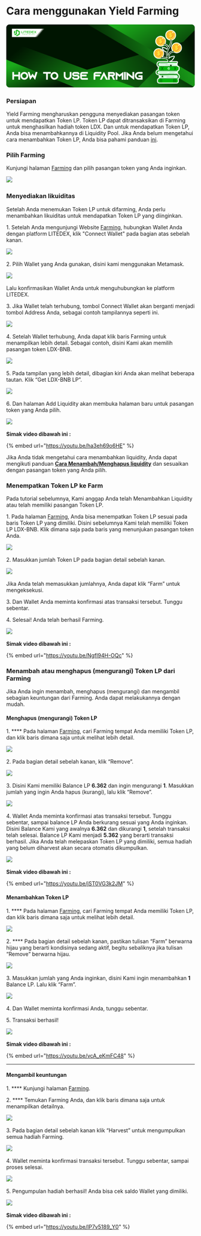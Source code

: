 # Cara menggunakan Yield Farming

![](<../../.gitbook/assets/10.-how-to-use-farming (1).svg>)

### Persiapan

Yield Farming mengharuskan pengguna menyediakan pasangan token untuk mendapatkan Token LP. Token LP dapat ditransaksikan di Farming untuk menghasilkan hadiah token LDX. Dan untuk mendapatkan Token LP, Anda bisa menambahkannya di Liquidity Pool. Jika Anda belum mengetahui cara menambahkan Token LP, Anda bisa pahami panduan [ini](../exchange/cara-menambah-and-menghapus-liquidity.md).

### Pilih Farming

Kunjungi halaman [Farming](https://app.litedex.io/farming) dan pilih pasangan token yang Anda inginkan.

![](../../.gitbook/assets/EAA1CE68-281D-4E72-AE22-A8D8B84525C9\_1\_105\_c.jpeg)

### Menyediakan likuiditas

Setelah Anda menemukan Token LP untuk difarming, Anda perlu menambahkan likuiditas untuk mendapatkan Token LP yang diinginkan.

1\. Setelah Anda mengunjungi Website [Farming](https://app.litedex.io/farming), hubungkan Wallet Anda dengan platform LITEDEX, klik "Connect Wallet" pada bagian atas sebelah kanan.

![](../../.gitbook/assets/9024066D-28C7-4737-9D03-71AFF50583B6\_4\_5005\_c.jpeg)

2\. Pilih Wallet yang Anda gunakan, disini kami menggunakan Metamask.

![](../../.gitbook/assets/ecaa01a7-4e71-4cb0-ad18-58da68c83775\_1\_105\_c.jpeg)

Lalu konfirmasikan Wallet Anda untuk menguhubungkan ke platform LITEDEX.

3\. Jika Wallet telah terhubung, tombol Connect Wallet akan berganti menjadi tombol Address Anda, sebagai contoh tampilannya seperti ini.&#x20;

![](../../.gitbook/assets/89C43009-FAF6-4614-B50B-5EBA33E6756D\_4\_5005\_c.jpeg)

4\. Setelah Wallet terhubung, Anda dapat klik baris Farming untuk menampilkan lebih detail. Sebagai contoh, disini Kami akan memilih pasangan token LDX-BNB.

![](../../.gitbook/assets/85B51AB8-9FE1-4165-AECD-46885E88202E\_1\_201\_a.jpeg)

5\. Pada tampilan yang lebih detail, dibagian kiri Anda akan melihat beberapa tautan. Klik “Get LDX-BNB LP”.

![](../../.gitbook/assets/2E9B4822-D6D3-4709-8C0D-44E282E6E5EF\_1\_105\_c.jpeg)

6\. Dan halaman Add Liquidity akan membuka halaman baru untuk pasangan token yang Anda pilih.&#x20;

![](../../.gitbook/assets/BD7E2B36-BDE7-40F0-993A-9C1DA22B22A2\_1\_105\_c.jpeg)

**Simak video dibawah ini :**

{% embed url="https://youtu.be/ha3eh69o6HE" %}

Jika Anda tidak mengetahui cara menambahkan liquidity, Anda dapat mengikuti panduan [**Cara Menambah/Menghapus liquidity**](../exchange/cara-menambah-and-menghapus-liquidity.md) dan sesuaikan dengan pasangan token yang Anda pilih.

### Menempatkan Token LP ke Farm

Pada tutorial sebelumnya, Kami anggap Anda telah Menambahkan Liquidity atau telah memiliki pasangan Token LP.

1\. Pada halaman [Farming](https://app.litedex.io/farming), Anda bisa menempatkan Token LP sesuai pada baris Token LP yang dimiliki. Disini sebelumnya Kami telah memiliki Token LP LDX-BNB. Klik dimana saja pada baris yang menunjukan pasangan token Anda.

![](../../.gitbook/assets/c2d1385f-0068-47e3-a0a2-f0aeb0f1df4e\_1\_105\_c.jpeg)

2\. Masukkan jumlah Token LP pada bagian detail sebelah kanan.&#x20;

![](../../.gitbook/assets/ACFBECFE-EB24-4FD2-BC67-89C80672647F\_4\_5005\_c.jpeg)

Jika Anda telah memasukkan jumlahnya, Anda dapat klik “Farm” untuk mengeksekusi.

3\. Dan Wallet Anda meminta konfirmasi atas transaksi tersebut. Tunggu sebentar.

4\. Selesai! Anda telah berhasil Farming.

![](../../.gitbook/assets/6F23379F-CF1E-471B-91C8-A5AFA44B2A56\_1\_201\_a.jpeg)

**Simak video dibawah ini :**

{% embed url="https://youtu.be/NgfI94H-OQc" %}

### **Menambah atau menghapus (mengurangi) Token LP dari Farming**

Jika Anda ingin menambah, menghapus (mengurangi) dan mengambil sebagian keuntungan dari Farming. Anda dapat melakukannya dengan mudah.

#### **Menghapus (mengurangi) Token LP**

1\. **** Pada halaman [Farming](https://app.litedex.io/farming), cari Farming tempat Anda memiliki Token LP, dan klik baris dimana saja untuk melihat lebih detail.&#x20;

![](../../.gitbook/assets/6C6FF250-CBC6-4743-A371-DB4AD352A0B3\_1\_105\_c.jpeg)

2\. Pada bagian detail sebelah kanan, klik “Remove”.

![](../../.gitbook/assets/46639A2E-0FA2-4660-A915-F688F8C70E7E\_4\_5005\_c.jpeg)

3\. Disini Kami memiliki Balance LP **6.362** dan ingin mengurangi **1**. Masukkan jumlah yang ingin Anda hapus (kurangi), lalu klik “Remove”.

![](<../../.gitbook/assets/5E3C4F1B-64C8-4F40-8A40-59C4432EE574\_4\_5005\_c (1).jpeg>)

4\. Wallet Anda meminta konfirmasi atas transaksi tersebut. Tunggu sebentar, sampai balance LP Anda berkurang sesuai yang Anda inginkan. Disini Balance Kami yang awalnya **6.362** dan dikurangi **1**, setelah transaksi telah selesai. Balance LP Kami menjadi **5.362** yang berarti transaksi berhasil. Jika Anda telah melepaskan Token LP yang dimiliki, semua hadiah yang belum diharvest akan secara otomatis dikumpulkan.

![](../../.gitbook/assets/52C39D19-7B3E-456A-9E40-815C86348DB7\_4\_5005\_c.jpeg)

**Simak video dibawah ini :**

{% embed url="https://youtu.be/jST0VG3k2JM" %}

#### **Menambahkan Token LP**

1\. **** Pada halaman [Farming](https://app.litedex.io/farming), cari  Farming tempat Anda memiliki Token LP, dan klik baris dimana saja untuk melihat lebih detail.

![](../../.gitbook/assets/9EAD80EF-2A99-4E1F-AEE0-1B1F3EBF67A7\_1\_105\_c.jpeg)

2\. **** Pada bagian detail sebelah kanan, pastikan tulisan “Farm” berwarna hijau yang berarti kondisinya sedang aktif, begitu sebaliknya jika tulisan “Remove” berwarna hijau.

![](../../.gitbook/assets/0356D7FE-8827-4AFC-9CB5-657F7D7F6C6E\_4\_5005\_c.jpeg)

3\. Masukkan jumlah yang Anda inginkan, disini Kami ingin menambahkan **1** Balance LP. Lalu klik “Farm”.

![](../../.gitbook/assets/75CBF201-8FD6-412C-BE26-241B5DC20C22\_4\_5005\_c.jpeg)

4\. Dan Wallet meminta konfirmasi Anda, tunggu sebentar.

5\. Transaksi berhasil!

![](<../../.gitbook/assets/9DFFD30C-31AC-4050-A407-45BA91E30800\_1\_201\_a (1).jpeg>)

**Simak video dibawah ini :**

{% embed url="https://youtu.be/vcA_eKmFC48" %}

****

#### **Mengambil keuntungan**

1\. **** Kunjungi halaman [Farming](https://app.litedex.io/farming).

2\. **** Temukan Farming Anda, dan klik baris dimana saja untuk menampilkan detailnya.

![](../../.gitbook/assets/AEFAE284-6D49-41FB-B1D4-F696ACF5000A\_1\_105\_c.jpeg)

3\. Pada bagian detail sebelah kanan klik “Harvest” untuk mengumpulkan semua hadiah Farming.

![](../../.gitbook/assets/D7B4FE2E-FC76-453A-ABEB-9815ED165D5C\_4\_5005\_c.jpeg)

4\. Wallet meminta konfirmasi transaksi tersebut. Tunggu sebentar, sampai proses selesai.

![](../../.gitbook/assets/678038EB-8A97-4F84-B626-9E8C280560B4\_4\_5005\_c.jpeg)

5\. Pengumpulan hadiah berhasil! Anda bisa cek saldo Wallet yang dimiliki.

![](../../.gitbook/assets/3CE1B41E-3FF2-4375-BD82-AB149639089C\_4\_5005\_c.jpeg)

**Simak video dibawah ini :**

{% embed url="https://youtu.be/IP7v5189_Y0" %}
